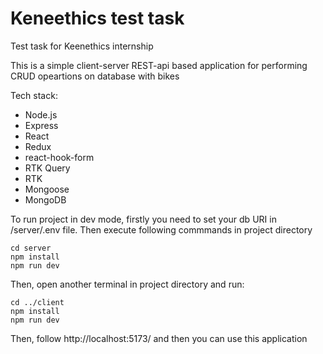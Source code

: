 # Keneethics test task
Test task for Keenethics internship

This is a simple client-server REST-api based application for performing CRUD opeartions on database with bikes 

Tech stack: 
+ Node.js
+ Express
+ React
+ Redux
+ react-hook-form
+ RTK Query
+ RTK
+ Mongoose
+ MongoDB

To run project in dev mode, firstly you need to set your db URI in /server/.env file. Then execute following commmands in project directory 
```
cd server
npm install
npm run dev
```
Then, open another terminal in project directory and run: 
```
cd ../client
npm install
npm run dev
```
Then, follow http://localhost:5173/ and then you can use this application
